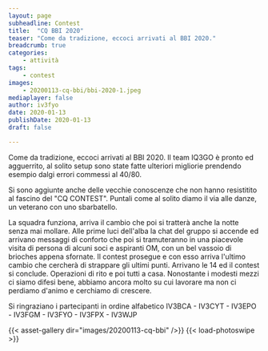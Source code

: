 ```yaml
---
layout: page
subheadline: Contest
title:  "CQ BBI 2020"
teaser: "Come da tradizione, eccoci arrivati al BBI 2020."
breadcrumb: true
categories:
    - attività
tags:
    - contest
images: 
    - 20200113-cq-bbi/bbi-2020-1.jpeg
mediaplayer: false
author: iv3fyo
date: 2020-01-13
publishDate: 2020-01-13
draft: false

---
```


Come da tradizione, eccoci arrivati al BBI 2020. Il team IQ3GO è pronto ed agguerrito, al solito setup sono state fatte 
ulteriori migliorie prendendo esempio dalgi errori commessi al 40/80.

Si sono aggiunte anche delle vecchie conoscenze che non hanno resistitito al fascino del "CQ CONTEST". Puntali come al 
solito diamo il via alle danze, un veterano con uno sbarbatello.

La squadra funziona, arriva il cambio che poi si tratterà anche la notte senza mai mollare. Alle prime luci dell'alba 
la chat del gruppo si accende ed arrivano messaggi di conforto che poi si tramuteranno in una piacevole visita di 
persona di alcuni soci e aspiranti OM, con un bel vassoio di brioches appena sfornate. Il contest prosegue e con esso 
arriva l'ultimo cambio che cercherà di strappare gli ultimi punti. Arrivano le 14 ed il contest si conclude. 
Operazioni di rito e poi tutti a casa. Nonostante i modesti mezzi ci siamo difesi bene, abbiamo ancora molto su cui lavorare
ma non ci perdiamo d'animo e cerchiamo di crescere. 

Si ringraziano i partecipanti in ordine alfabetico IV3BCA - IV3CYT - IV3EPO - IV3FGM - IV3FYO - IV3FPX - IV3WJP 

{{< asset-gallery dir="images/20200113-cq-bbi" />}}
{{< load-photoswipe >}}

